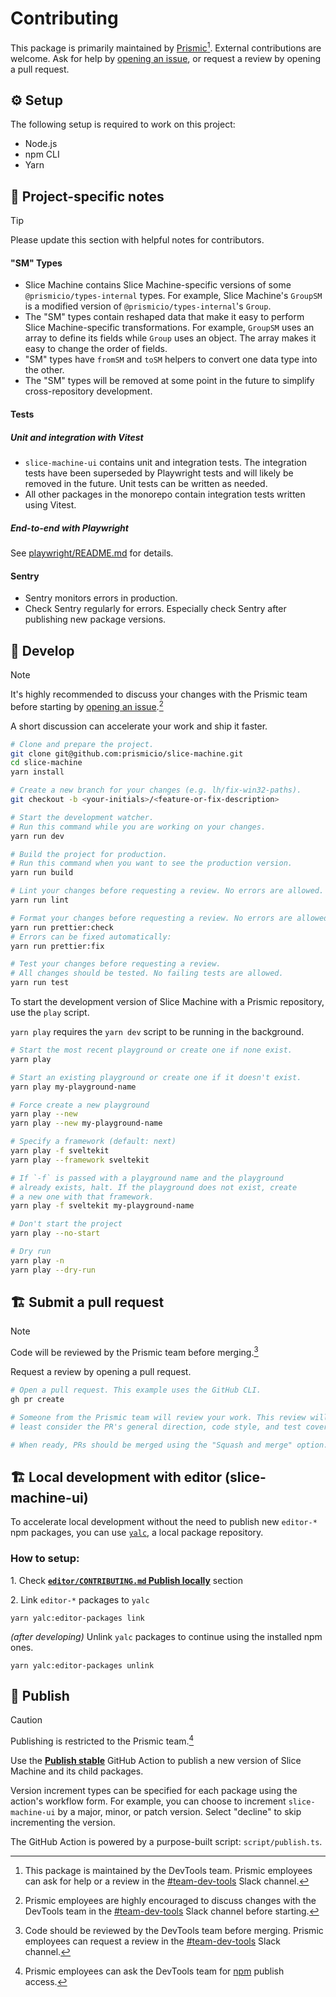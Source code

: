 # Contributing

This package is primarily maintained by [Prismic](https://prismic.io)[^1]. External contributions are welcome. Ask for help by [opening an issue](https://github.com/prismicio/slice-machine/issues/new/choose), or request a review by opening a pull request.

## :gear: Setup

<!-- When applicable, list system requirements to work on the project. -->

The following setup is required to work on this project:

- Node.js
- npm CLI
- Yarn

## :memo: Project-specific notes

<!-- Share information about the repository. -->
<!-- What specific knowledge do contributors need? -->

> [!TIP]
> Please update this section with helpful notes for contributors.

#### "SM" Types

- Slice Machine contains Slice Machine-specific versions of some `@prismicio/types-internal` types. For example, Slice Machine's `GroupSM` is a modified version of `@prismicio/types-internal`'s `Group`.
- The "SM" types contain reshaped data that make it easy to perform Slice Machine-specific transformations. For example, `GroupSM` uses an array to define its fields while `Group` uses an object. The array makes it easy to change the order of fields.
- "SM" types have `fromSM` and `toSM` helpers to convert one data type into the other.
- The "SM" types will be removed at some point in the future to simplify cross-repository development.

#### Tests

##### Unit and integration with Vitest

- `slice-machine-ui` contains unit and integration tests. The integration tests have been superseded by Playwright tests and will likely be removed in the future. Unit tests can be written as needed.
- All other packages in the monorepo contain integration tests written using Vitest.

##### End-to-end with Playwright

See [playwright/README.md](./playwright/README.md) for details.

#### Sentry

- Sentry monitors errors in production.
- Check Sentry regularly for errors. Especially check Sentry after publishing new package versions.

## :construction_worker: Develop

> [!NOTE]
> It's highly recommended to discuss your changes with the Prismic team before starting by [opening an issue](https://github.com/prismicio/slice-machine/issues/new/choose).[^2]
>
> A short discussion can accelerate your work and ship it faster.

```sh
# Clone and prepare the project.
git clone git@github.com:prismicio/slice-machine.git
cd slice-machine
yarn install

# Create a new branch for your changes (e.g. lh/fix-win32-paths).
git checkout -b <your-initials>/<feature-or-fix-description>

# Start the development watcher.
# Run this command while you are working on your changes.
yarn run dev

# Build the project for production.
# Run this command when you want to see the production version.
yarn run build

# Lint your changes before requesting a review. No errors are allowed.
yarn run lint

# Format your changes before requesting a review. No errors are allowed.
yarn run prettier:check
# Errors can be fixed automatically:
yarn run prettier:fix

# Test your changes before requesting a review.
# All changes should be tested. No failing tests are allowed.
yarn run test
```

To start the development version of Slice Machine with a Prismic repository, use the `play` script.

`yarn play` requires the `yarn dev` script to be running in the background.

```sh
# Start the most recent playground or create one if none exist.
yarn play

# Start an existing playground or create one if it doesn't exist.
yarn play my-playground-name

# Force create a new playground
yarn play --new
yarn play --new my-playground-name

# Specify a framework (default: next)
yarn play -f sveltekit
yarn play --framework sveltekit

# If `-f` is passed with a playground name and the playground
# already exists, halt. If the playground does not exist, create
# a new one with that framework.
yarn play -f sveltekit my-playground-name

# Don't start the project
yarn play --no-start

# Dry run
yarn play -n
yarn play --dry-run
```

## :building_construction: Submit a pull request

> [!NOTE]
> Code will be reviewed by the Prismic team before merging.[^3]
>
> Request a review by opening a pull request.

```sh
# Open a pull request. This example uses the GitHub CLI.
gh pr create

# Someone from the Prismic team will review your work. This review will at
# least consider the PR's general direction, code style, and test coverage.

# When ready, PRs should be merged using the "Squash and merge" option.
```

## 🏗️ Local development with editor (slice-machine-ui)

To accelerate local development without the need to publish new `editor-*` npm packages, you can use [`yalc`](https://github.com/wclr/yalc), a local package repository.

### How to setup:

1️. Check [**`editor/CONTRIBUTING.md` Publish locally**](https://github.com/prismicio/editor/blob/main/CONTRIBUTING.md#%EF%B8%8F-publish-locally) section

2️. Link `editor-*` packages to `yalc`

   ```shell
   yarn yalc:editor-packages link
   ```

_(after developing)_ Unlink `yalc` packages to continue using the installed npm ones.

  ```shell
  yarn yalc:editor-packages unlink
  ```

## :rocket: Publish

> [!CAUTION]
> Publishing is restricted to the Prismic team.[^4]

Use the [**Publish stable**](https://github.com/prismicio/slice-machine/actions/workflows/publish-stable.yml) GitHub Action to publish a new version of Slice Machine and its child packages.

Version increment types can be specified for each package using the action's workflow form. For example, you can choose to increment `slice-machine-ui` by a major, minor, or patch version. Select "decline" to skip incrementing the version.

The GitHub Action is powered by a purpose-built script: `script/publish.ts`.

[^1]: This package is maintained by the DevTools team. Prismic employees can ask for help or a review in the [#team-dev-tools](https://prismic-team.slack.com/archives/CPG31MDL1) Slack channel.
[^2]: Prismic employees are highly encouraged to discuss changes with the DevTools team in the [#team-dev-tools](https://prismic-team.slack.com/archives/CPG31MDL1) Slack channel before starting.
[^3]: Code should be reviewed by the DevTools team before merging. Prismic employees can request a review in the [#team-dev-tools](https://prismic-team.slack.com/archives/CPG31MDL1) Slack channel.
[^4]: Prismic employees can ask the DevTools team for [npm](https://www.npmjs.com) publish access.
